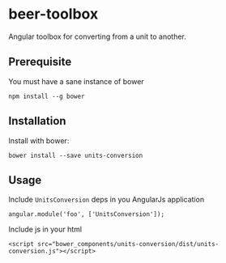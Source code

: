 # beer-toolbox

Angular toolbox for converting from a unit to another.

## Prerequisite

You must have a sane instance of bower
```
npm install --g bower
```

## Installation

Install with bower:
```
bower install --save units-conversion
```

## Usage

Include ``UnitsConversion`` deps in you AngularJs application

```
angular.module('foo', ['UnitsConversion']);
```

Include js in your html

```
<script src="bower_components/units-conversion/dist/units-conversion.js"></script>
```
